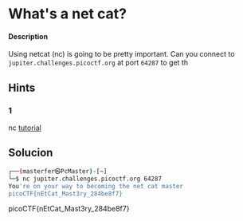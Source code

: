 # What's a net cat?

#### Description
Using netcat (nc) is going to be pretty important. Can you connect to `jupiter.challenges.picoctf.org` at port `64287` to get th


## Hints
### 1
nc [tutorial](https://linux.die.net/man/1/nc)

## Solucion
```bash
┌──(masterfer㉿PcMaster)-[~]
└─$ nc jupiter.challenges.picoctf.org 64287 
You're on your way to becoming the net cat master
picoCTF{nEtCat_Mast3ry_284be8f7}

```
picoCTF{nEtCat_Mast3ry_284be8f7}